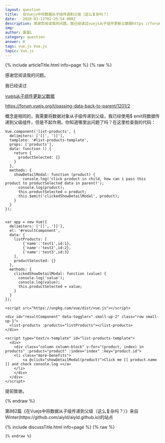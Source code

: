 ```yaml
---
layout: question
title:  在Vuejs中将数据从子级传递到父级（这么复杂吗？）
date:   2020-03-12T02:25:54.000Z
description: 感谢您阅读我的问题。我已经读过vuejs从子组件更新父数据https //forum.vuejs.org/t/passing-data-bac...
img: 
author: 蛋蛋L
category: question
answer: 0
tags: vue.js Vue.js
topic: Vue.js
---
```

<div class="article-root">
  <div class="article">
    {% include articleTitle.html info=page %}
    {% raw %}
    <div class="article-content"><p><font style="vertical-align: inherit;"><font style="vertical-align: inherit;">感谢您阅读我的问题。</font></font></p>

<p><font style="vertical-align: inherit;"><font style="vertical-align: inherit;">我已经读过</font></font></p>

<p><a href="https://stackoverflow.com/questions/40915436/vuejs-update-parent-data-from-child-component"><font style="vertical-align: inherit;"><font style="vertical-align: inherit;">vuejs从子组件更新父数据</font></font></a></p>

<p><a href="https://forum.vuejs.org/t/passing-data-back-to-parent/1201/2" rel="noreferrer"><font style="vertical-align: inherit;"><font style="vertical-align: inherit;">https://forum.vuejs.org/t/passing-data-back-to-parent/1201/2</font></font></a></p>

<p><font style="vertical-align: inherit;"><font style="vertical-align: inherit;">概念是相同的，我需要将数据对象从子级传递到父级，我已经使用$ emit将数据传递到父级组件，但是不起作用。</font><font style="vertical-align: inherit;">你知道哪里出问题了吗？</font><font style="vertical-align: inherit;">在这里检查我的代码：</font></font></p>

<p></p><div class="snippet" data-lang="js" data-hide="false" data-console="true" data-babel="false">
<div class="snippet-code">
<pre class="snippet-code-js lang-js prettyprint-override"><code>Vue.component('list-products', {<font></font>
  delimiters: ['[[', ']]'],<font></font>
  template: '#list-products-template',<font></font>
  props: ['products'],<font></font>
  data: function () {<font></font>
    return {<font></font>
      productSelected: {}<font></font>
    }<font></font>
  },<font></font>
  methods: {<font></font>
    showDetailModal: function (product) {<font></font>
    	console.log('click product in child, how can i pass this product to productSelected data in parent?');<font></font>
      console.log(product);<font></font>
      this.productSelected = product;<font></font>
      this.$emit('clickedShowDetailModal', product);<font></font>
    }<font></font>
  }<font></font>
});<font></font>
<font></font>
<font></font>
var app = new Vue({<font></font>
  delimiters: ['[[', ']]'],<font></font>
  el: '#resultComponent',<font></font>
  data: {<font></font>
    listProducts: [<font></font>
      	{'name':'test1',id:1},<font></font>
        {'name':'test2',id:2},<font></font>
        {'name':'test3',id:3}<font></font>
    ],<font></font>
    productSelected: {}<font></font>
  },<font></font>
  methods: {<font></font>
    clickedShowDetailModal: function (value) {<font></font>
      console.log('value');<font></font>
      console.log(value);<font></font>
      this.productSelected = value;<font></font>
    }<font></font>
  }<font></font>
});</code></pre>
<pre class="snippet-code-html lang-html prettyprint-override"><code>&lt;script src="https://unpkg.com/vue/dist/vue.js"&gt;&lt;/script&gt;<font></font>
<font></font>
&lt;div id="resultComponent" data-toggler=".small-up-2" class="row small-up-1"&gt;<font></font>
  &lt;list-products :products="listProducts"&gt;&lt;/list-products&gt;<font></font>
&lt;/div&gt;<font></font>
<font></font>
&lt;script type="text/x-template" id="list-products-template"&gt;<font></font>
  &lt;div&gt;<font></font>
    &lt;div class="column column-block" v-for="(product, index) in products" :product="product" :index="index" :key="product.id"&gt;<font></font>
    &lt;li class="more-benefits"&gt;<font></font>
        &lt;a @click="showDetailModal(product)"&gt;Click me [[ product.name ]] and check console.log »&lt;/a&gt;<font></font>
    &lt;/li&gt;<font></font>
    &lt;/div&gt;<font></font>
  &lt;/div&gt;<font></font>
&lt;/script&gt;</code></pre>
</div>
</div>
<p></p>

<p><font style="vertical-align: inherit;"><font style="vertical-align: inherit;">提前致谢。</font></font></p></div>
    {% endraw %}
  </div>
  <p class="winter_mark">第882篇《在Vuejs中将数据从子级传递到父级（这么复杂吗？）》来自Winter(https://github.com/aiyld/aiyld.github.io)的站点</p>
  <div class="discuss-wrapper">
    {% include discussTitle.html info=page %}
    {% raw %}
    
    {% endraw %}
  </div>
<div>
